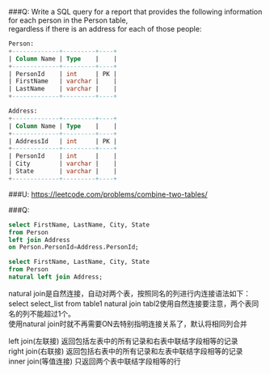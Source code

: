 ###Q: 
Write a SQL query for a report that provides the following information for each person in the Person table,    
regardless if there is an address for each of those people:

```SQL
Person:
+-------------+---------+----+
| Column Name | Type    |    |
+-------------+---------+----+
| PersonId    | int     | PK |
| FirstName   | varchar |    |
| LastName    | varchar |    |
+-------------+---------+----+

Address:
+-------------+---------+----+
| Column Name | Type    |    |
+-------------+---------+----+
| AddressId   | int     | PK |
+-------------+---------+----+
| PersonId    | int     |    |
| City        | varchar |    |
| State       | varchar |    |
+-------------+---------+----+

```
###U:
https://leetcode.com/problems/combine-two-tables/

###Q:
```sql
select FirstName, LastName, City, State 
from Person 
left join Address
on Person.PersonId=Address.PersonId;
```


```sql
select FirstName, LastName, City, State 
from Person 
natural left join Address;
```
natural join是自然连接，自动对两个表，按照同名的列进行内连接语法如下：   
select select_list from table1 natural join tabl2使用自然连接要注意，两个表同名的列不能超过1个。   
使用natural join时就不再需要ON去特别指明连接关系了，默认将相同列合并

left join(左联接) 返回包括左表中的所有记录和右表中联结字段相等的记录    
right join(右联接) 返回包括右表中的所有记录和左表中联结字段相等的记录   
inner join(等值连接) 只返回两个表中联结字段相等的行   

